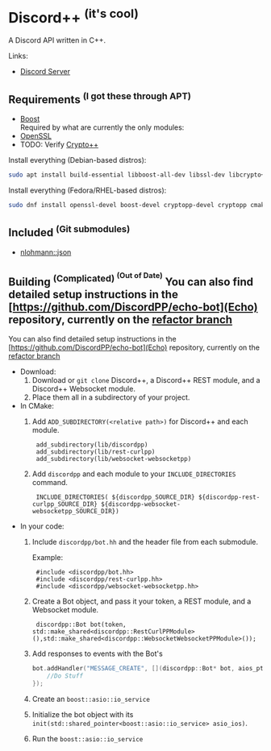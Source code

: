 Discord++ <sup>(it's cool)</sup>
===
A Discord API written in C++.

Links:
* [Discord Server](https://discord.gg/0usP6xmT4sQ4kIDh)

Requirements <sup>(I got these through APT)</sup>
---
* [Boost](http://www.boost.org/)\
Required by what are currently the only modules:
* [OpenSSL](https://www.openssl.org/)
* TODO: Verify [Crypto++](https://www.cryptopp.com/)

Install everything (Debian-based distros):
```sh
sudo apt install build-essential libboost-all-dev libssl-dev libcrypto++-dev libcurl4-openssl-dev
```
Install everything (Fedora/RHEL-based distros):
```sh
sudo dnf install openssl-devel boost-devel cryptopp-devel cryptopp cmake
```

Included <sup>(Git submodules)</sup>
--
* [nlohmann::json](https://github.com/nlohmann/json)

Building <sup>(Complicated) <sup>(Out of Date)</sup></sup>
You can also find detailed setup instructions in the [https://github.com/DiscordPP/echo-bot](Echo) repository, currently on the [refactor branch](https://github.com/DiscordPP/echo-bot/tree/dpp-refactor)
---
You can also find detailed setup instructions in the [https://github.com/DiscordPP/echo-bot](Echo) repository, currently on the [refactor branch](https://github.com/DiscordPP/echo-bot/tree/dpp-refactor)
* Download:
    1. Download or `git clone` Discord++, a Discord++ REST module, and a Discord++ Websocket module.
    2. Place them all in a subdirectory of your project.
* In CMake:
    1. Add `ADD_SUBDIRECTORY(<relative path>)` for Discord++ and each module.
        
            add_subdirectory(lib/discordpp)
            add_subdirectory(lib/rest-curlpp)
            add_subdirectory(lib/websocket-websocketpp)
        
    2. Add `discordpp` and each module to your `INCLUDE_DIRECTORIES` command.
        
            INCLUDE_DIRECTORIES( ${discordpp_SOURCE_DIR} ${discordpp-rest-curlpp_SOURCE_DIR} ${discordpp-websocket-websocketpp_SOURCE_DIR})
    
* In your code:
    1. Include `discordpp/bot.hh` and the header file from each submodule.
    
        Example:
        
            #include <discordpp/bot.hh>
            #include <discordpp/rest-curlpp.hh>
            #include <discordpp/websocket-websocketpp.hh>
            
    2. Create a Bot object, and pass it your token, a REST module, and a Websocket module.
            
            discordpp::Bot bot(token, std::make_shared<discordpp::RestCurlPPModule>(),std::make_shared<discordpp::WebsocketWebsocketPPModule>());
    
    3. Add responses to events with the Bot's
    
        ```cpp
        bot.addHandler("MESSAGE_CREATE", [](discordpp::Bot* bot, aios_ptr asio_ios, json msg){
            //Do Stuff
        });
        ```
    
    3. Create an `boost::asio::io_service`
    4. Initialize the bot object with its `init(std::shared_pointer<boost::asio::io_service> asio_ios)`.
    5. Run the `boost::asio::io_service`

